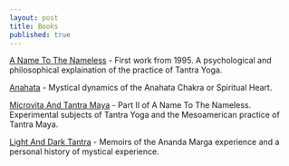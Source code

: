 ```yaml
---
layout: post
title: Books
published: true
---
```


<a href="https://www.williamquetzal.org/assets/English/books/A%20Name%20To%20The%20Nameless.pdf">A Name To The Nameless</a>  -  First work from 1995.  A psychological and philosophical explaination of the practice of Tantra Yoga.

<a href="https://www.williamquetzal.org/assets/English/books/Anahata.pdf">Anahata</a>  -  Mystical dynamics of the Anahata Chakra or Spiritual Heart.

<a href="https://www.williamquetzal.org/assets/English/books/Microvita%20And%20Tantra%20Maya.pdf">Microvita And Tantra Maya</a>  -  Part II of A Name To The Nameless.  Experimental subjects of Tantra Yoga and the Mesoamerican practice of Tantra Maya.

<a href="https://www.williamquetzal.org/assets/English/books/Light%20And%20Dark%20Tantra.pdf">Light And Dark Tantra</a>  -  Memoirs of the Ananda Marga experience and a personal history of mystical experience.
